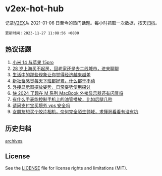 # v2ex-hot-hub

 记录[V2EX](https://www.v2ex.com/)从 2021-01-06 日至今的热门话题。每小时抓取一次数据，按天[归档](archives)。

`更新时间：2023-11-27 11:08:56 +0800`

## 热议话题

1. [小米 14 与苹果 15pro](https://www.v2ex.com/t/995416)
1. [28 岁上海买不起房，回老家还是去二线城市，进来聊聊](https://www.v2ex.com/t/995358)
1. [生活中的那些现象让你觉得经济越来越差](https://www.v2ex.com/t/995430)
1. [新社畜感觉每天下班都好累，什么都干不动](https://www.v2ex.com/t/995322)
1. [外接显示器摆放姿势，日常姿势使用探讨](https://www.v2ex.com/t/995279)
1. [快 2024 了现在 M 系列 MacBook 外接显示器还有闪屏吗](https://www.v2ex.com/t/995278)
1. [有什么手表能控制手机上的油管播放，比如后腿几秒](https://www.v2ex.com/t/995275)
1. [请问支付宝买境外 vps 安全吗](https://www.v2ex.com/t/995262)
1. [女朋友想买个胶片相机，奈何完全陌生领域，求懂哥看看有没有坑](https://www.v2ex.com/t/995459)

## 历史归档

[archives](archives)

## License

See the [LICENSE](LICENSE) file for license rights and limitations (MIT).
